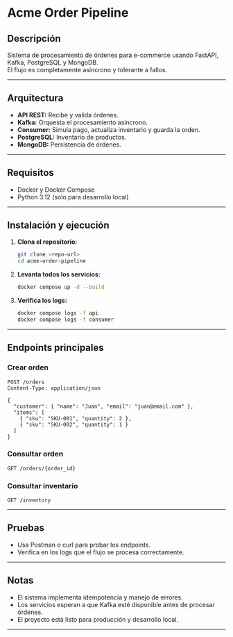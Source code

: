 # Acme Order Pipeline

## Descripción

Sistema de procesamiento de órdenes para e-commerce usando FastAPI, Kafka, PostgreSQL y MongoDB.  
El flujo es completamente asíncrono y tolerante a fallos.

---

## Arquitectura

- **API REST:** Recibe y valida órdenes.
- **Kafka:** Orquesta el procesamiento asíncrono.
- **Consumer:** Simula pago, actualiza inventario y guarda la orden.
- **PostgreSQL:** Inventario de productos.
- **MongoDB:** Persistencia de órdenes.

---

## Requisitos

- Docker y Docker Compose
- Python 3.12 (solo para desarrollo local)

---

## Instalación y ejecución

1. **Clona el repositorio:**
   ```sh
   git clone <repo-url>
   cd acme-order-pipeline
   ```

2. **Levanta todos los servicios:**
   ```sh
   docker compose up -d --build
   ```

3. **Verifica los logs:**
   ```sh
   docker compose logs -f api
   docker compose logs -f consumer
   ```

---

## Endpoints principales

### Crear orden

```http
POST /orders
Content-Type: application/json

{
  "customer": { "name": "Juan", "email": "juan@email.com" },
  "items": [
    { "sku": "SKU-001", "quantity": 2 },
    { "sku": "SKU-002", "quantity": 1 }
  ]
}
```

### Consultar orden

```http
GET /orders/{order_id}
```

### Consultar inventario

```http
GET /inventory
```

---



## Pruebas

- Usa Postman o curl para probar los endpoints.
- Verifica en los logs que el flujo se procesa correctamente.

---

## Notas

- El sistema implementa idempotencia y manejo de errores.
- Los servicios esperan a que Kafka esté disponible antes de procesar órdenes.
- El proyecto está listo para producción y desarrollo local.

---

